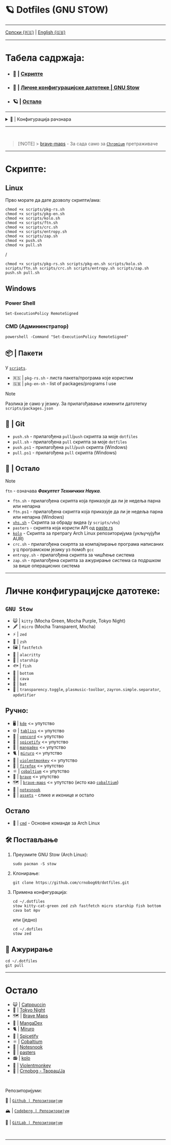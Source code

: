 # 🪐 Dotfiles (GNU STOW)

---

[Српски (🇷🇸)](README.md) | [English (🇬🇧)](README-en.md)

---

# Табела садржаја:

- ### 📜 | [Скрипте](#скрипте)
- ### 🗼 | [Личне конфигурацијске датотеке | GNU Stow](#личне-конфигурацијске-датотеке)
- ### 🪐 | [Остало](#остало)

---

<details>
  <summary>🐧 | Конфигурација рачзнара</summary>
  
  | Категорија           | Детаљи                                                                                                        | Друго                     |
  | -------------------- | ------------------------------------------------------------------------------------------------------------- | ------------------------- |
  | **ОС**               | Arch Linux (Garuda Linux)                                                                                     | Windows 11                |
  | **РО**               | KDE Plasma 6.2                                                                                                | -                         |
  | **Иконице**          | Прилагођене Papirus-Dark - [Catppuccin Latte Lavender Folders](https://github.com/catppuccin/papirus-folders) | -                         |
  | **Композитор**       | Wayland                                                                                                       | -                         |
  | **Шкољка**           | zsh (Starship, Zoxide, Zinit)                                                                                 | fish, bash                |
  | **Промт**            | Starship                                                                                                      | -                         |
  | **Терминал**         | Kitty                                                                                                         | Alacritty, Konsole        |
  | **ИРО**              | VS Codium, VS Code, micro                                                                                     | Zed                       |
  | **Менаџер датотека** | Dolphin                                                                                                       | Thunar                    |
  | **Прегледач**        | Brave                                                                                                         | Firefox Developer Edition |

</details>

---

<br>

> [!NOTE] > [brave-maps](brave-maps) - За сада само за [`Chromium`](https://alternativeto.net/category/browsers/chromium-based/) претраживаче

---

# Скрипте:

## Linux

Прво морате да дате дозволу скрипти/ама:

```
chmod +x scripts/pkg-rs.sh
chmod +x scripts/pkg-en.sh
chmod +x scripts/kolo.sh
chmod +x scripts/ftn.sh
chmod +x scripts/crc.sh
chmod +x scripts/entropy.sh
chmod +x scripts/zap.sh
chmod +x push.sh
chmod +x pull.sh
```

/

```
chmod +x scripts/pkg-rs.sh scripts/pkg-en.sh scripts/kolo.sh scripts/ftn.sh scripts/crc.sh scripts/entropy.sh scripts/zap.sh push.sh pull.sh

```

## Windows

### Power Shell

```
Set-ExecutionPolicy RemoteSigned
```

### CMD (Админинстратор)

```
powershell -Command "Set-ExecutionPolicy RemoteSigned"
```

## 📦 | Пакети

У [`scripts`](scripts).

- 🇷🇸 | `pkg-rs.sh` - листа пакета/програма које користим
- 🇬🇧 | `pkg-en-sh` - list of packages/programs I use

> [!NOTE]
> Разлика је само у језику. За прилагођавање изменити датотетку `scripts/packages.json`

## 🔄 | Git

- `push.sh` - прилагођена `pull`/`push` скрипта за моје `dotfiles`
- `pull.sh` - прилагођена `pull` скрипта за моје `dotfiles`
- `push.ps1` - прилагођена `pull`/`push` скрипта (Windows)
- `pull.ps1` - прилагођена `pull` скрипта (Windows)

## 🐧 | Остало

> [!NOTE]  
> `ftn` - означава **_Факултет Техничких Наука_**.

- `ftn.sh` - прилагођена скрипта која приказује да ли је недеља парна или непарна
- `ftn.ps1` - прилагођена скрипта која приказује да ли је недеља парна или непарна (Windows)
- [`vhs.sh`](scripts/vhs/README.md) - Скрипта за обраду видеа (у `scripts/vhs`)
- `pasters` - скрипта која користи API од [paste.rs](https://paste.rs/)
- [`kolo`](https://github.com/crnobog69/kolo) - Скрипта за претрагу Arch Linux репозиторијума (укључујући AUR)
- `crc.sh` - прилагођена скирпта за компајлирање програма написаних у `Ц` програмском језику уз помоћ `gcc`
- `entropy.sh` - прилагођена скрипта за чишћење система
- `zap.sh` - прилагођена скрипта за ажурирање система са подршком за више операцисних система

---

# Личне конфигурацијске датотеке:

## `GNU Stow`

- 😺 | `kitty` (Mocha Green, Mocha Purple, Tokyo Night)
- 🖋️ | `micro` (Mocha Transparent, Mocha)
- ⚡ | `zed`
- 🐚 | `zsh`
- 🖼️ | `fastfetch`
- 🌴 | `alacritty`
- 🚀 | `starship`
- 🐟 | `fish`
- 🥺 | `bottom`
- 📢 | `cava`
- 🦇️ | `bat`
- 🐧 | `transparency.toggle`, `plasmusic-toolbar`, `zayron.simple.separator`, `apdatifier`

## Ручно:

- 🖥️ | [`kde`](kde/README.md) <= упутство
- 🌐 | [`tabliss`](tabliss/README.md) <= упутство
- 💬 | [`vencord`](vencord/README.md) <= упутство
- 🎵 | [`spicetify`](spicetify/README.md) <= упутство
- 🐇 | [`mangadex`](mangadex/README.md) <= упутство
- 🐈 | [`miruro`](miruro/README.md) <= упутство
- 🐒 | [`violentmonkey`](violentmonkey/README.md) <= упутство
- 🦊 | [`firefox`](firefox/README.md) <= упутство
- ⚛️ | [`cobaltium`](https://github.com/crnobog69/cobaltium) <= упутство
- 🦁 | [`brave`](brave/README.md) <= упутство
- 🗺️ | [`brave-maps`](brave-maps) <= упутство (исто као [`cobaltium`](https://github.com/crnobog69/cobaltium))
- 📝 | [`notesnook`](notesnook/README.md)
- 🧰 | [`assets`](assets/) - слике и иконице и остало

## Остало

- 📰 | [`cmd`](cmd/cmd.md) - Основне команде за Arch Linux

## 🛠️ Постављање

1. Преузмите GNU Stow (Arch Linux):

   ```
   sudo pacman -S stow
   ```

2. Клонирање:

   ```
   git clone https://github.com/crnobog69/dotfiles.git
   ```

3. Примена конфигурација:

   ```
   cd ~/.dotfiles
   stow kitty-cat-green zed zsh fastfetch micro starship fish bottom cava bat mpv
   ```

   или (једно)

   ```
   cd ~/.dofiles
   stow zed
   ```

## 🔄 Ажурирање

```
cd ~/.dotfiles
git pull
```

---

# Остало

- 😺 | [Catppuccin](https://github.com/catppuccin)
- 🗼 | [Tokyo Night](https://github.com/tokyo-night)
- 🗺️ | [Brave Maps](https://github.com/stignarnia/add-maps-links-brave-search)
- 🐇 | [MangaDex](https://github.com/crnobog69/mangadex)
- 🐈 | [Miruro](https://github.com/crnobog69/miruro-catppuccin)
- 🎵 | [Spicetify](https://github.com/spicetify/cli)
- ⚛️ | [Cobaltium](https://github.com/crnobog69/cobaltium)
- 📝 | [Notesnook](https://github.com/crnobog69/notesnook)
- 🦀 | [pasters](https://github.com/crnobog69/pasters-terminal)
- 📻 | [kolo](https://github.com/crnobog69/kolo)
- 🐒 | [Violentmonkey](https://github.com/crnobog69/violentmonkey-mocha)
- 🦊 | [Crnobog - Творац/Ја](https://github.com/crnobog69)

<br>

Репозиторијуми:

🐙 | [`Github | Репозиторијум`](https://github.com/crnobog69/dotfiles)

🏔️ | [`Codeberg | Репозиторијум`](https://codeberg.org/crnobog/dotfiles)

🦊 | [`GitLab | Репозиторијум`](https://gitlab.com/crnobog/dotfiles)

<br>

---
